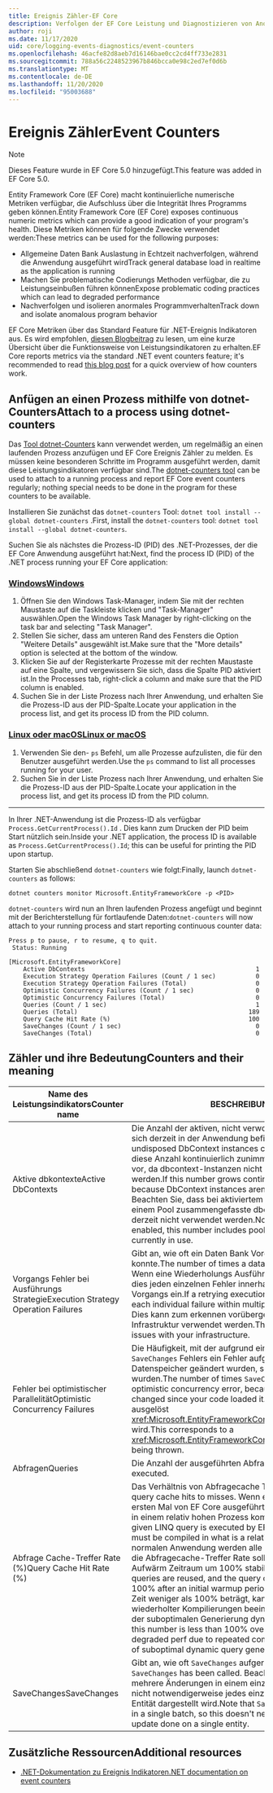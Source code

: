 ```yaml
---
title: Ereignis Zähler-EF Core
description: Verfolgen der EF Core Leistung und Diagnostizieren von Anomalien mit .NET-Ereignis Indikatoren
author: roji
ms.date: 11/17/2020
uid: core/logging-events-diagnostics/event-counters
ms.openlocfilehash: 46acfe82d8aeb7d16146bae0cc2cd4ff733e2831
ms.sourcegitcommit: 788a56c2248523967b846bcca0e98c2ed7ef0d6b
ms.translationtype: MT
ms.contentlocale: de-DE
ms.lasthandoff: 11/20/2020
ms.locfileid: "95003688"
---
```

# <a name="event-counters"></a><span data-ttu-id="bfd08-103">Ereignis Zähler</span><span class="sxs-lookup"><span data-stu-id="bfd08-103">Event Counters</span></span>

> [!NOTE]
> <span data-ttu-id="bfd08-104">Dieses Feature wurde in EF Core 5.0 hinzugefügt.</span><span class="sxs-lookup"><span data-stu-id="bfd08-104">This feature was added in EF Core 5.0.</span></span>

<span data-ttu-id="bfd08-105">Entity Framework Core (EF Core) macht kontinuierliche numerische Metriken verfügbar, die Aufschluss über die Integrität Ihres Programms geben können.</span><span class="sxs-lookup"><span data-stu-id="bfd08-105">Entity Framework Core (EF Core) exposes continuous numeric metrics which can provide a good indication of your program's health.</span></span> <span data-ttu-id="bfd08-106">Diese Metriken können für folgende Zwecke verwendet werden:</span><span class="sxs-lookup"><span data-stu-id="bfd08-106">These metrics can be used for the following purposes:</span></span>

* <span data-ttu-id="bfd08-107">Allgemeine Daten Bank Auslastung in Echtzeit nachverfolgen, während die Anwendung ausgeführt wird</span><span class="sxs-lookup"><span data-stu-id="bfd08-107">Track general database load in realtime as the application is running</span></span>
* <span data-ttu-id="bfd08-108">Machen Sie problematische Codierungs Methoden verfügbar, die zu Leistungseinbußen führen können</span><span class="sxs-lookup"><span data-stu-id="bfd08-108">Expose problematic coding practices which can lead to degraded performance</span></span>
* <span data-ttu-id="bfd08-109">Nachverfolgen und isolieren anormales Programmverhalten</span><span class="sxs-lookup"><span data-stu-id="bfd08-109">Track down and isolate anomalous program behavior</span></span>

<span data-ttu-id="bfd08-110">EF Core Metriken über das Standard Feature für .NET-Ereignis Indikatoren aus. Es wird empfohlen, [diesen Blogbeitrag](https://devblogs.microsoft.com/dotnet/introducing-diagnostics-improvements-in-net-core-3-0/) zu lesen, um eine kurze Übersicht über die Funktionsweise von Leistungsindikatoren zu erhalten.</span><span class="sxs-lookup"><span data-stu-id="bfd08-110">EF Core reports metrics via the standard .NET event counters feature; it's recommended to read [this blog post](https://devblogs.microsoft.com/dotnet/introducing-diagnostics-improvements-in-net-core-3-0/) for a quick overview of how counters work.</span></span>

## <a name="attach-to-a-process-using-dotnet-counters"></a><span data-ttu-id="bfd08-111">Anfügen an einen Prozess mithilfe von dotnet-Counters</span><span class="sxs-lookup"><span data-stu-id="bfd08-111">Attach to a process using dotnet-counters</span></span>

<span data-ttu-id="bfd08-112">Das [Tool dotnet-Counters](https://docs.microsoft.com/dotnet/core/diagnostics/dotnet-counters) kann verwendet werden, um regelmäßig an einen laufenden Prozess anzufügen und EF Core Ereignis Zähler zu melden. Es müssen keine besonderen Schritte im Programm ausgeführt werden, damit diese Leistungsindikatoren verfügbar sind.</span><span class="sxs-lookup"><span data-stu-id="bfd08-112">The [dotnet-counters tool](https://docs.microsoft.com/dotnet/core/diagnostics/dotnet-counters) can be used to attach to a running process and report EF Core event counters regularly; nothing special needs to be done in the program for these counters to be available.</span></span>

<span data-ttu-id="bfd08-113">Installieren Sie zunächst das `dotnet-counters` Tool: `dotnet tool install --global dotnet-counters` .</span><span class="sxs-lookup"><span data-stu-id="bfd08-113">First, install the `dotnet-counters` tool: `dotnet tool install --global dotnet-counters`.</span></span>

<span data-ttu-id="bfd08-114">Suchen Sie als nächstes die Prozess-ID (PID) des .NET-Prozesses, der die EF Core Anwendung ausgeführt hat:</span><span class="sxs-lookup"><span data-stu-id="bfd08-114">Next, find the process ID (PID) of the .NET process running your EF Core application:</span></span>

### <a name="windows"></a>[<span data-ttu-id="bfd08-115">Windows</span><span class="sxs-lookup"><span data-stu-id="bfd08-115">Windows</span></span>](#tab/windows)

1. <span data-ttu-id="bfd08-116">Öffnen Sie den Windows Task-Manager, indem Sie mit der rechten Maustaste auf die Taskleiste klicken und "Task-Manager" auswählen.</span><span class="sxs-lookup"><span data-stu-id="bfd08-116">Open the Windows Task Manager by right-clicking on the task bar and selecting "Task Manager".</span></span>
2. <span data-ttu-id="bfd08-117">Stellen Sie sicher, dass am unteren Rand des Fensters die Option "Weitere Details" ausgewählt ist.</span><span class="sxs-lookup"><span data-stu-id="bfd08-117">Make sure that the "More details" option is selected at the bottom of the window.</span></span>
3. <span data-ttu-id="bfd08-118">Klicken Sie auf der Registerkarte Prozesse mit der rechten Maustaste auf eine Spalte, und vergewissern Sie sich, dass die Spalte PID aktiviert ist.</span><span class="sxs-lookup"><span data-stu-id="bfd08-118">In the Processes tab, right-click a column and make sure that the PID column is enabled.</span></span>
4. <span data-ttu-id="bfd08-119">Suchen Sie in der Liste Prozess nach Ihrer Anwendung, und erhalten Sie die Prozess-ID aus der PID-Spalte.</span><span class="sxs-lookup"><span data-stu-id="bfd08-119">Locate your application in the process list, and get its process ID from the PID column.</span></span>

### <a name="linux-or-macos"></a>[<span data-ttu-id="bfd08-120">Linux oder macOS</span><span class="sxs-lookup"><span data-stu-id="bfd08-120">Linux or macOS</span></span>](#tab/fluent-api)

1. <span data-ttu-id="bfd08-121">Verwenden Sie den- `ps` Befehl, um alle Prozesse aufzulisten, die für den Benutzer ausgeführt werden.</span><span class="sxs-lookup"><span data-stu-id="bfd08-121">Use the `ps` command to list all processes running for your user.</span></span>
2. <span data-ttu-id="bfd08-122">Suchen Sie in der Liste Prozess nach Ihrer Anwendung, und erhalten Sie die Prozess-ID aus der PID-Spalte.</span><span class="sxs-lookup"><span data-stu-id="bfd08-122">Locate your application in the process list, and get its process ID from the PID column.</span></span>

***

<span data-ttu-id="bfd08-123">In Ihrer .NET-Anwendung ist die Prozess-ID als verfügbar `Process.GetCurrentProcess().Id` . Dies kann zum Drucken der PID beim Start nützlich sein.</span><span class="sxs-lookup"><span data-stu-id="bfd08-123">Inside your .NET application, the process ID is available as `Process.GetCurrentProcess().Id`; this can be useful for printing the PID upon startup.</span></span>

<span data-ttu-id="bfd08-124">Starten Sie abschließend `dotnet-counters` wie folgt:</span><span class="sxs-lookup"><span data-stu-id="bfd08-124">Finally, launch `dotnet-counters` as follows:</span></span>

```console
dotnet counters monitor Microsoft.EntityFrameworkCore -p <PID>
```

<span data-ttu-id="bfd08-125">`dotnet-counters` wird nun an Ihren laufenden Prozess angefügt und beginnt mit der Berichterstellung für fortlaufende Daten:</span><span class="sxs-lookup"><span data-stu-id="bfd08-125">`dotnet-counters` will now attach to your running process and start reporting continuous counter data:</span></span>

```console
Press p to pause, r to resume, q to quit.
 Status: Running

[Microsoft.EntityFrameworkCore]
    Active DbContexts                                               1
    Execution Strategy Operation Failures (Count / 1 sec)           0
    Execution Strategy Operation Failures (Total)                   0
    Optimistic Concurrency Failures (Count / 1 sec)                 0
    Optimistic Concurrency Failures (Total)                         0
    Queries (Count / 1 sec)                                         1
    Queries (Total)                                               189
    Query Cache Hit Rate (%)                                      100
    SaveChanges (Count / 1 sec)                                     0
    SaveChanges (Total)                                             0
```

## <a name="counters-and-their-meaning"></a><span data-ttu-id="bfd08-126">Zähler und ihre Bedeutung</span><span class="sxs-lookup"><span data-stu-id="bfd08-126">Counters and their meaning</span></span>

<span data-ttu-id="bfd08-127">Name des Leistungsindikators</span><span class="sxs-lookup"><span data-stu-id="bfd08-127">Counter name</span></span>                          | <span data-ttu-id="bfd08-128">BESCHREIBUNG</span><span class="sxs-lookup"><span data-stu-id="bfd08-128">Description</span></span>
------------------------------------- | ----
<span data-ttu-id="bfd08-129">Aktive dbkontexte</span><span class="sxs-lookup"><span data-stu-id="bfd08-129">Active DbContexts</span></span>                     | <span data-ttu-id="bfd08-130">Die Anzahl der aktiven, nicht verworfenen dbcontext-Instanzen, die sich derzeit in der Anwendung befinden.</span><span class="sxs-lookup"><span data-stu-id="bfd08-130">The number of active, undisposed DbContext instances currently in your application.</span></span> <span data-ttu-id="bfd08-131">Wenn diese Anzahl kontinuierlich zunimmt, liegt möglicherweise ein Leck vor, da dbcontext-Instanzen nicht ordnungsgemäß verworfen werden.</span><span class="sxs-lookup"><span data-stu-id="bfd08-131">If this number grows continuously, you may have a leak because DbContext instances aren't being properly disposed.</span></span> <span data-ttu-id="bfd08-132">Beachten Sie, dass bei aktiviertem [Kontext Pooling](xref:core/miscellaneous/context-pooling) diese Anzahl in einem Pool zusammengefasste dbcontext-Instanzen enthält, die derzeit nicht verwendet werden.</span><span class="sxs-lookup"><span data-stu-id="bfd08-132">Note that if [context pooling](xref:core/miscellaneous/context-pooling) is enabled, this number includes pooled DbContext instances not currently in use.</span></span>
<span data-ttu-id="bfd08-133">Vorgangs Fehler bei Ausführungs Strategie</span><span class="sxs-lookup"><span data-stu-id="bfd08-133">Execution Strategy Operation Failures</span></span> | <span data-ttu-id="bfd08-134">Gibt an, wie oft ein Daten Bank Vorgang nicht ausgeführt werden konnte.</span><span class="sxs-lookup"><span data-stu-id="bfd08-134">The number of times a database operation failed to execute.</span></span> <span data-ttu-id="bfd08-135">Wenn eine Wiederholungs Ausführungs Strategie aktiviert ist, schließt dies jeden einzelnen Fehler innerhalb mehrerer Versuche desselben Vorgangs ein.</span><span class="sxs-lookup"><span data-stu-id="bfd08-135">If a retrying execution strategy is enabled, this includes each individual failure within multiple attempts on the same operation.</span></span> <span data-ttu-id="bfd08-136">Dies kann zum erkennen vorübergehender Probleme mit Ihrer-Infrastruktur verwendet werden.</span><span class="sxs-lookup"><span data-stu-id="bfd08-136">This can be used to detect transient issues with your infrastructure.</span></span>
<span data-ttu-id="bfd08-137">Fehler bei optimistischer Parallelität</span><span class="sxs-lookup"><span data-stu-id="bfd08-137">Optimistic Concurrency Failures</span></span>       | <span data-ttu-id="bfd08-138">Die Häufigkeit, mit der aufgrund eines vollständigen Parallelitäts `SaveChanges` Fehlers ein Fehler aufgetreten ist, da die Daten im Datenspeicher geändert wurden, seit Sie vom Code geladen wurden.</span><span class="sxs-lookup"><span data-stu-id="bfd08-138">The number of times `SaveChanges` failed because of an optimistic concurrency error, because data in the data store was changed since your code loaded it.</span></span> <span data-ttu-id="bfd08-139">Dies entspricht einem, das ausgelöst <xref:Microsoft.EntityFrameworkCore.DbUpdateConcurrencyException> wird.</span><span class="sxs-lookup"><span data-stu-id="bfd08-139">This corresponds to a <xref:Microsoft.EntityFrameworkCore.DbUpdateConcurrencyException> being thrown.</span></span>
<span data-ttu-id="bfd08-140">Abfragen</span><span class="sxs-lookup"><span data-stu-id="bfd08-140">Queries</span></span>                               | <span data-ttu-id="bfd08-141">Die Anzahl der ausgeführten Abfragen.</span><span class="sxs-lookup"><span data-stu-id="bfd08-141">The number of queries executed.</span></span>
<span data-ttu-id="bfd08-142">Abfrage Cache-Treffer Rate (%)</span><span class="sxs-lookup"><span data-stu-id="bfd08-142">Query Cache Hit Rate (%)</span></span>              | <span data-ttu-id="bfd08-143">Das Verhältnis von Abfragecache Treffern zu Fehlern.</span><span class="sxs-lookup"><span data-stu-id="bfd08-143">The ratio of query cache hits to misses.</span></span> <span data-ttu-id="bfd08-144">Wenn eine bestimmte LINQ-Abfrage zum ersten Mal von EF Core ausgeführt wird (ohne Parameter), muss Sie in einem relativ hohen Prozess kompiliert werden.</span><span class="sxs-lookup"><span data-stu-id="bfd08-144">The first time a given LINQ query is executed by EF Core (excluding parameters), it must be compiled in what is a relatively heavy process.</span></span> <span data-ttu-id="bfd08-145">In einer normalen Anwendung werden alle Abfragen wieder verwendet, und die Abfragecache-Treffer Rate sollte nach einem anfänglichen Aufwärm Zeitraum um 100% stabil sein.</span><span class="sxs-lookup"><span data-stu-id="bfd08-145">In a normal application, all queries are reused, and the query cache hit rate should be stable at 100% after an initial warmup period.</span></span> <span data-ttu-id="bfd08-146">Wenn diese Zahl im Laufe der Zeit weniger als 100% beträgt, kann die Leistung aufgrund wiederholter Kompilierungen beeinträchtigt werden, was ein Ergebnis der suboptimalen Generierung dynamischer Abfragen sein könnte.</span><span class="sxs-lookup"><span data-stu-id="bfd08-146">If this number is less than 100% over time, you may experience degraded perf due to repeated compilations, which could be a result of suboptimal dynamic query generation.</span></span>
<span data-ttu-id="bfd08-147">SaveChanges</span><span class="sxs-lookup"><span data-stu-id="bfd08-147">SaveChanges</span></span>                           | <span data-ttu-id="bfd08-148">Gibt an, wie oft `SaveChanges` aufgerufen wurde.</span><span class="sxs-lookup"><span data-stu-id="bfd08-148">The number of times `SaveChanges` has been called.</span></span> <span data-ttu-id="bfd08-149">Beachten Sie, dass `SaveChanges` mehrere Änderungen in einem einzelnen Batch speichert, sodass nicht notwendigerweise jedes einzelne Update für eine einzelne Entität dargestellt wird.</span><span class="sxs-lookup"><span data-stu-id="bfd08-149">Note that `SaveChanges` saves multiple changes in a single batch, so this doesn't necessarily represent each individual update done on a single entity.</span></span>

## <a name="additional-resources"></a><span data-ttu-id="bfd08-150">Zusätzliche Ressourcen</span><span class="sxs-lookup"><span data-stu-id="bfd08-150">Additional resources</span></span>

* [<span data-ttu-id="bfd08-151">.NET-Dokumentation zu Ereignis Indikatoren</span><span class="sxs-lookup"><span data-stu-id="bfd08-151">.NET documentation on event counters</span></span>](https://docs.microsoft.com/dotnet/core/diagnostics/event-counters)
